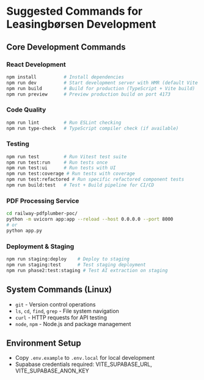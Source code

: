 # Suggested Commands for Leasingbørsen Development

## Core Development Commands

### React Development
```bash
npm install          # Install dependencies
npm run dev          # Start development server with HMR (default Vite port)
npm run build        # Build for production (TypeScript + Vite build)
npm run preview      # Preview production build on port 4173
```

### Code Quality
```bash
npm run lint         # Run ESLint checking
npm run type-check   # TypeScript compiler check (if available)
```

### Testing
```bash
npm run test         # Run Vitest test suite
npm run test:run     # Run tests once
npm run test:ui      # Run tests with UI
npm run test:coverage # Run tests with coverage
npm run test:refactored # Run specific refactored component tests
npm run build:test   # Test + Build pipeline for CI/CD
```

### PDF Processing Service
```bash
cd railway-pdfplumber-poc/
python -m uvicorn app:app --reload --host 0.0.0.0 --port 8000
# or
python app.py
```

### Deployment & Staging
```bash
npm run staging:deploy    # Deploy to staging
npm run staging:test      # Test staging deployment
npm run phase2:test:staging # Test AI extraction on staging
```

## System Commands (Linux)
- `git` - Version control operations
- `ls`, `cd`, `find`, `grep` - File system navigation
- `curl` - HTTP requests for API testing
- `node`, `npm` - Node.js and package management

## Environment Setup
- Copy `.env.example` to `.env.local` for local development
- Supabase credentials required: VITE_SUPABASE_URL, VITE_SUPABASE_ANON_KEY